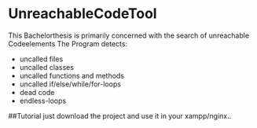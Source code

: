 # UnreachableCodeTool 

This Bachelorthesis is primarily concerned with the search of unreachable Codeelements
The Program detects:
- uncalled files
- uncalled classes
- uncalled functions and methods
- uncalled if/else/while/for-loops
- dead code
- endless-loops

##Tutorial
just download the project and use it in your xampp/nginx..
